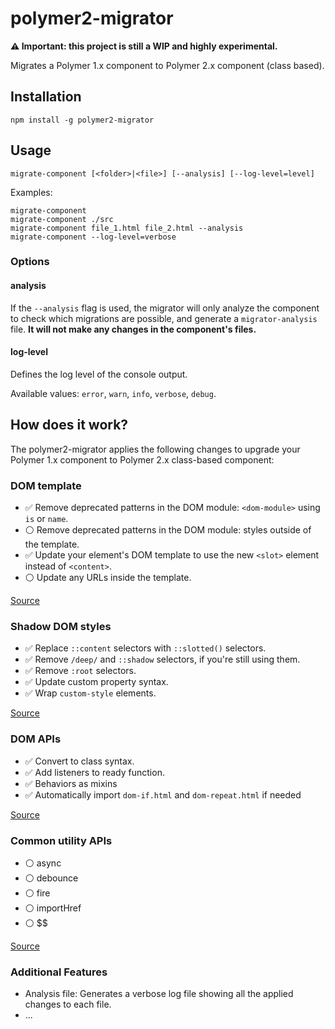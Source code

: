 # polymer2-migrator
**:warning: Important: this project is still a WIP and highly experimental.**

Migrates a Polymer 1.x component to Polymer 2.x component (class based).

## Installation

    npm install -g polymer2-migrator

## Usage

    migrate-component [<folder>|<file>] [--analysis] [--log-level=level]

Examples:

    migrate-component
    migrate-component ./src
    migrate-component file_1.html file_2.html --analysis
    migrate-component --log-level=verbose

### Options

#### analysis

If the `--analysis` flag is used, the migrator will only analyze the component to check which migrations are possible, and generate a `migrator-analysis` file. **It will not make any changes in the component's files.**

#### log-level
Defines the log level of the console output.

Available values: `error`, `warn`, `info`, `verbose`, `debug`.


## How does it work?

The polymer2-migrator applies the following changes to upgrade your Polymer 1.x component to Polymer 2.x class-based component:

### DOM template
- :white_check_mark: Remove deprecated patterns in the DOM module: `<dom-module>` using `is` or `name`.
- :white_circle: Remove deprecated patterns in the DOM module:  styles outside of the template.
- :white_check_mark: Update your element's DOM template to use the new `<slot>` element instead of `<content>`.
- :white_circle: Update any URLs inside the template.

[Source](https://www.polymer-project.org/2.0/docs/upgrade#dom-template)

### Shadow DOM styles

- :white_check_mark: Replace `::content` selectors with `::slotted()` selectors.
- :white_check_mark: Remove `/deep/` and `::shadow` selectors, if you're still using them.
- :white_check_mark: Remove `:root` selectors.
- :white_check_mark: Update custom property syntax.
- :white_check_mark: Wrap `custom-style` elements.

[Source](https://www.polymer-project.org/2.0/docs/upgrade#shadow-dom-styles)

### DOM APIs

- :white_check_mark: Convert to class syntax.
- :white_check_mark: Add listeners to ready function.
- :white_check_mark: Behaviors as mixins
- :white_check_mark: Automatically import `dom-if.html` and `dom-repeat.html` if needed

[Source](https://www.polymer-project.org/2.0/docs/upgrade#polymer-dom-apis)

### Common utility APIs
- :white_circle: async
- :white_circle: debounce
- :white_circle: fire
- :white_circle: importHref
- :white_circle: $$

[Source](https://www.polymer-project.org/2.0/docs/upgrade#common-utility-apis)

### Additional Features
- Analysis file: Generates a verbose log file showing all the applied changes to each file.
- ...

